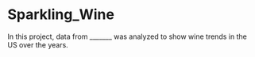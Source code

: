 # Sparkling_Wine

In this project, data from _______ was analyzed to show wine trends in the US over the years. 

